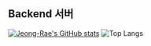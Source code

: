 ## Backend 서버 

[![Jeong-Rae's GitHub stats](https://github-readme-stats.vercel.app/api?username=Jeong-Rae&show_icons=true&hide=stars)](https://github.com/anuraghazra/github-readme-stats)
![Top Langs](https://github-readme-stats.vercel.app/api/top-langs/?username=Jeong-Rae&layout=compact)
<!--
**Jeong-Rae/Jeong-Rae** is a ✨ _special_ ✨ repository because its `README.md` (this file) appears on your GitHub profile.

Here are some ideas to get you started:

- 🔭 I’m currently working on ...
- 🌱 I’m currently learning ...
- 👯 I’m looking to collaborate on ...
- 🤔 I’m looking for help with ...
- 💬 Ask me about ...
- 📫 How to reach me: ...
- 😄 Pronouns: ...
- ⚡ Fun fact: ...
-->
